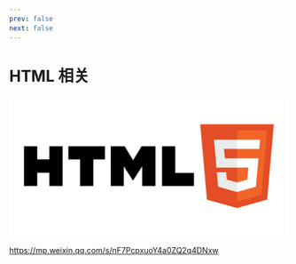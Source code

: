 ```yaml
---
prev: false
next: false
---
```


# HTML 相关

![](/images/html.webp)

https://mp.weixin.qq.com/s/nF7PcpxuoY4a0ZQ2q4DNxw
